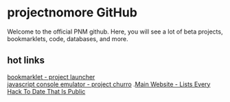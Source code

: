 # projectnomore GitHub
Welcome to the official PNM github. Here, you will see a lot of beta projects, bookmarklets, code, databases, and more.

## hot links
[bookmarklet - project launcher](https://github.com/projectnomore/bookmarklet)<br>
[javascript console emulator - project churro](https://github.com/projectnomore/js-console)
.[Main Website - Lists Every Hack To Date That Is Public](https://pnmv2.pages.dev/)

